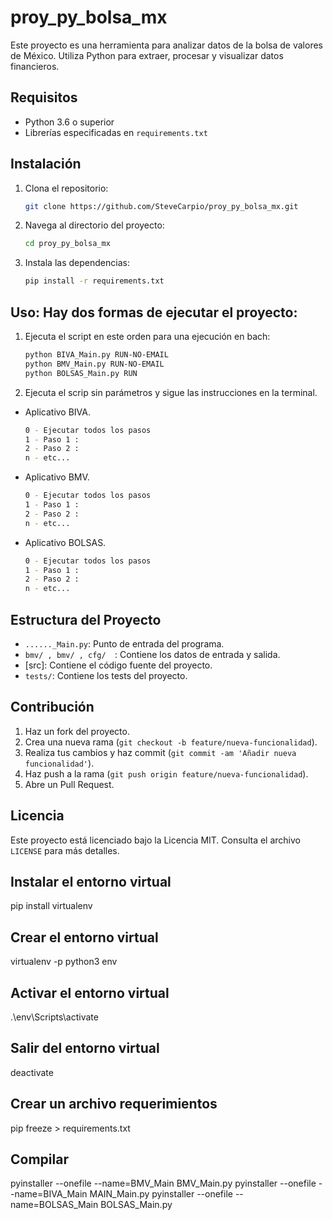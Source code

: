 # proy_py_bolsa_mx

Este proyecto es una herramienta para analizar datos de la bolsa de valores de México. Utiliza Python para extraer, procesar y visualizar datos financieros.

## Requisitos

- Python 3.6 o superior
- Librerías especificadas en `requirements.txt`

## Instalación

1. Clona el repositorio:
    ```sh
    git clone https://github.com/SteveCarpio/proy_py_bolsa_mx.git
    ```
2. Navega al directorio del proyecto:
    ```sh
    cd proy_py_bolsa_mx
    ```
3. Instala las dependencias:
    ```sh
    pip install -r requirements.txt
    ```

## Uso: Hay dos formas de ejecutar el proyecto:

1. Ejecuta el script en este orden para una ejecución en bach:
    ```sh
    python BIVA_Main.py RUN-NO-EMAIL
    python BMV_Main.py RUN-NO-EMAIL
    python BOLSAS_Main.py RUN
    ```
2. Ejecuta el scrip sin parámetros y sigue las instrucciones en la terminal.

- Aplicativo BIVA.
    ```sh
    0 - Ejecutar todos los pasos
    1 - Paso 1 : 
    2 - Paso 2 : 
    n - etc...
    ```
- Aplicativo BMV.
    ```sh
    0 - Ejecutar todos los pasos
    1 - Paso 1 : 
    2 - Paso 2 :
    n - etc...
    ```
- Aplicativo BOLSAS.
    ```sh
    0 - Ejecutar todos los pasos
    1 - Paso 1 : 
    2 - Paso 2 :
    n - etc...
    ```
## Estructura del Proyecto

- `......_Main.py`: Punto de entrada del programa.
- `bmv/ , bmv/ , cfg/  `: Contiene los datos de entrada y salida.
- [src]: Contiene el código fuente del proyecto.
- `tests/`: Contiene los tests del proyecto.

## Contribución

1. Haz un fork del proyecto.
2. Crea una nueva rama (`git checkout -b feature/nueva-funcionalidad`).
3. Realiza tus cambios y haz commit (`git commit -am 'Añadir nueva funcionalidad'`).
4. Haz push a la rama (`git push origin feature/nueva-funcionalidad`).
5. Abre un Pull Request.

## Licencia

Este proyecto está licenciado bajo la Licencia MIT. Consulta el archivo `LICENSE` para más detalles.

## Instalar el entorno virtual
pip install virtualenv

## Crear el entorno virtual
virtualenv -p python3 env  

## Activar el entorno virtual
.\env\Scripts\activate

## Salir del entorno virtual
deactivate

## Crear un archivo requerimientos 
pip freeze > requirements.txt

## Compilar
pyinstaller --onefile --name=BMV_Main BMV_Main.py
pyinstaller --onefile --name=BIVA_Main MAIN_Main.py
pyinstaller --onefile --name=BOLSAS_Main BOLSAS_Main.py


